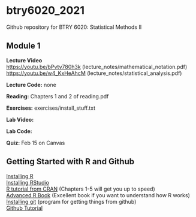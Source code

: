 # btry6020_2021
Github repository for BTRY 6020: Statistical Methods II


## Module 1

**Lecture Video**   
https://youtu.be/bPvtv780h3k (lecture_notes/mathematical_notation.pdf)  
https://youtu.be/w4_KxHeAhcM (lecture_notes/statistical_analysis.pdf)  

**Lecture Code:** none  

**Reading:** Chapters 1 and 2 of reading.pdf

**Exercises:**  exercises/install_stuff.txt

**Lab Video:**  

**Lab Code:** 

**Quiz:** Feb 15 on Canvas


## Getting Started with R and Github

[Installing R](https://cran.r-project.org/)   
[Installing RStudio](https://www.rstudio.com/products/rstudio/download/)  
[R tutorial from CRAN](https://cran.r-project.org/doc/manuals/R-intro.pdf) (Chapters 1-5 will get you up to speed)  
[Advanced R Book](http://adv-r.had.co.nz/) (Excellent book if you want to understand how R works)  
[Installing git](https://git-scm.com/book/en/v2/Getting-Started-Installing-Git) (program for getting things from github)  
[Github Tutorial](https://www.youtube.com/watch?v=0fKg7e37bQE)  
